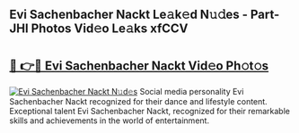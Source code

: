 ## Evi Sachenbacher Nackt Le𝚊k𝚎d N𝚞𝚍es - Part-JHl Photos Vid𝚎o Le𝚊ks xfCCV

# <h2><a href="http://fb7qcn.evod.top/?m=Evi+Sachenbacher+Nackt">🔗 👉🔴 Evi Sachenbacher Nackt Vid𝚎o Ph𝚘t𝚘s</a></h2>

[![Evi Sachenbacher Nackt N𝚞d𝚎s](https://i.imgur.com/8V9OHl7.gif)](http://fb7qcn.evod.top/?m=Evi+Sachenbacher+Nackt)
Social media personality Evi Sachenbacher Nackt recognized for their dance and lifestyle content. Exceptional talent Evi Sachenbacher Nackt, recognized for their remarkable skills and achievements in the world of entertainment. 
